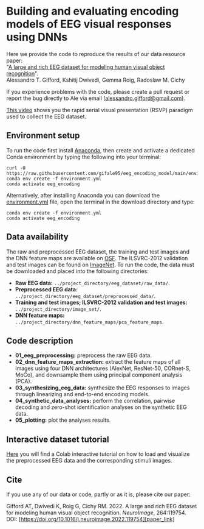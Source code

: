 # Building and evaluating encoding models of EEG visual responses using DNNs

Here we provide the code to reproduce the results of our data resource paper:</br>
"[A large and rich EEG dataset for modeling human visual object recognition][paper_link]".</br>
Alessandro T. Gifford, Kshitij Dwivedi, Gemma Roig, Radoslaw M. Cichy

If you experience problems with the code, please create a pull request or report the bug directly to Ale via email (alessandro.gifford@gmail.com).

[This video][rsvp] shows you the rapid serial visual presentation (RSVP) paradigm used to collect the EEG dataset.



## Environment setup
To run the code first install [Anaconda][conda], then create and activate a dedicated Conda environment by typing the following into your terminal:
```shell
curl -O https://raw.githubusercontent.com/gifale95/eeg_encoding_model/main/environment.yml
conda env create -f environment.yml
conda activate eeg_encoding
```
Alternatively, after installing Anaconda you can download the [environment.yml][env_file] file, open the terminal in the download directory and type:
```shell
conda env create -f environment.yml
conda activate eeg_encoding
```


## Data availability
The raw and preprocessed EEG dataset, the training and test images and the DNN feature maps are available on [OSF][osf]. The ILSVRC-2012 validation and test images can be found on [ImageNet][imagenet]. To run the code, the data must be downloaded and placed into the following directories:

* **Raw EEG data:** `../project_directory/eeg_dataset/raw_data/`.
* **Preprocessed EEG data:** `../project_directory/eeg_dataset/preprocessed_data/`.
* **Training and test images; ILSVRC-2012 validation and test images:** `../project_directory/image_set/`.
* **DNN feature maps:** `../project_directory/dnn_feature_maps/pca_feature_maps`.



## Code description
* **01_eeg_preprocessing:** preprocess the raw EEG data.
* **02_dnn_feature_maps_extraction:** extract the feature maps of all images using four DNN architectures (AlexNet, ResNet-50, CORnet-S, MoCo), and downsample them using principal component analysis (PCA).
* **03_synthesizing_eeg_data:** synthesize the EEG responses to images through linearizing and end-to-end encoding models.
* **04_synthetic_data_analyses:** perform the correlation, pairwise decoding and zero-shot identification analyses on the synthetic EEG data.
* **05_plotting:** plot the analyses results.



## Interactive dataset tutorial
[Here][colab] you will find a Colab interactive tutorial on how to load and visualize the preprocessed EEG data and the corresponding stimuli images.

[colab]: https://colab.research.google.com/drive/1i1IKeP4cK3ViscP4b4kNOVo4kRoL8tf6?usp=sharing



## Cite
If you use any of our data or code, partly or as it is, please cite our paper:

Gifford AT, Dwivedi K, Roig G, Cichy RM. 2022. A large and rich EEG dataset for modeling human visual object recognition. _NeuroImage_, 264:119754. DOI: [https://doi.org/10.1016/j.neuroimage.2022.119754][paper_link]


[rsvp]: [https://youtu.be/JhpvpHlfPlE](https://youtu.be/JhpvpHlfPlE?si=br80ckdxiHuDsgpE)
[paper_link]: https://doi.org/10.1016/j.neuroimage.2022.119754
[conda]: https://www.anaconda.com/
[env_file]: https://github.com/gifale95/eeg_encoding_model/blob/main/environment.yml
[osf]: https://osf.io/3jk45/
[imagenet]: https://www.image-net.org/download.php
